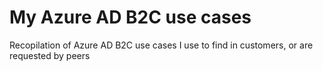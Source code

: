 # My Azure AD B2C use cases
Recopilation of Azure AD B2C use cases I use to find in customers, or are requested by peers
